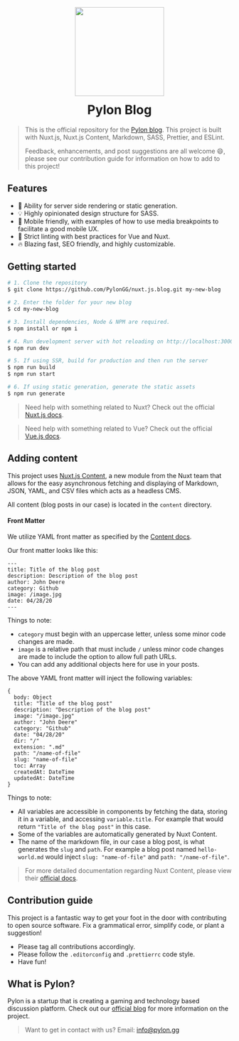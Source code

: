 <p align="center"><img align="center" width="200px" src="https://i.imgur.com/ZZNnLBK.png" /></p>
<h1 align="center" style="margin-top:4px;">Pylon Blog</h1>

> This is the official repository for the [Pylon blog](https://blog.pylon.gg). This project is built with Nuxt.js, Nuxt.js Content, Markdown, SASS, Prettier, and ESLint.
>
> Feedback, enhancements, and post suggestions are all welcome 😄, please see our contribution guide for information on how to add to this project!

## Features

-   📓 Ability for server side rendering or static generation.
-   💡 Highly opinionated design structure for SASS.
-   📱 Mobile friendly, with examples of how to use media breakpoints to facilitate a good mobile UX.
-   🧾 Strict linting with best practices for Vue and Nuxt.
-   🔥 Blazing fast, SEO friendly, and highly customizable.

## Getting started

```bash
# 1. Clone the repository
$ git clone https://github.com/PylonGG/nuxt.js.blog.git my-new-blog

# 2. Enter the folder for your new blog
$ cd my-new-blog

# 3. Install dependencies, Node & NPM are required.
$ npm install or npm i

# 4. Run development server with hot reloading on http://localhost:3000
$ npm run dev

# 5. If using SSR, build for production and then run the server
$ npm run build
$ npm run start

# 6. If using static generation, generate the static assets
$ npm run generate
```

> Need help with something related to Nuxt? Check out the official [Nuxt.js docs](https://nuxtjs.org).

> Need help with something related to Vue? Check out the official [Vue.js docs](https://vuejs.org/v2/guide/).

## Adding content

This project uses [Nuxt.js Content](https://content.nuxtjs.org/), a new module from the Nuxt team that allows for the easy asynchronous fetching and displaying of Markdown, JSON, YAML, and CSV files which acts as a headless CMS.

All content (blog posts in our case) is located in the `content` directory.

#### Front Matter

We utilize YAML front matter as specified by the [Content docs](https://content.nuxtjs.org/writing).

Our front matter looks like this:

```
---
title: Title of the blog post
description: Description of the blog post
author: John Deere
category: Github
image: /image.jpg
date: 04/28/20
---
```

Things to note:

-   `category` must begin with an uppercase letter, unless some minor code changes are made.
-   `image` is a relative path that must include `/` unless minor code changes are made to include the option to allow full path URLs.
-   You can add any additional objects here for use in your posts.

The above YAML front matter will inject the following variables:

```
{
  body: Object
  title: "Title of the blog post"
  description: "Description of the blog post"
  image: "/image.jpg"
  author: "John Deere"
  category: "Github"
  date: "04/28/20"
  dir: "/"
  extension: ".md"
  path: "/name-of-file"
  slug: "name-of-file"
  toc: Array
  createdAt: DateTime
  updatedAt: DateTime
}
```

Things to note:

-   All variables are accessible in components by fetching the data, storing it in a variable, and accessing `variable.title`. For example that would return `"Title of the blog post"` in this case.
-   Some of the variables are automatically generated by Nuxt Content.
-   The name of the markdown file, in our case a blog post, is what generates the `slug` and `path`. For example a blog post named `hello-world.md` would inject `slug: "name-of-file"` and `path: "/name-of-file"`.

> For more detailed documentation regarding Nuxt Content, please view their [official docs](https://content.nuxtjs.org/).

## Contribution guide

This project is a fantastic way to get your foot in the door with contributing to open source software. Fix a grammatical error, simplify code, or plant a suggestion!

-   Please tag all contributions accordingly.
-   Please follow the `.editorconfig` and `.prettierrc` code style.
-   Have fun!

## What is Pylon?

Pylon is a startup that is creating a gaming and technology based discussion platform. Check out our [official blog](https://blog.pylon.gg) for more information on the project.

> Want to get in contact with us?
> Email: info@pylon.gg
